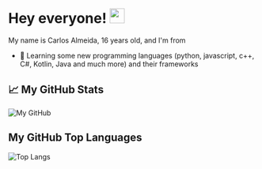 # Hey everyone! <img src="https://raw.githubusercontent.com/MartinHeinz/MartinHeinz/master/wave.gif" width="30px">
My name is Carlos Almeida, 16 years old, and I'm from <img src="https://image.flaticon.com/icons/svg/197/197463.svg" width="13"/><br>
- 📜 Learning some new programming languages (python, javascript, c++, C#, Kotlin, Java and much more) and their frameworks

## &#x1f4c8; My GitHub Stats

![My GitHub](https://github-readme-stats.vercel.app/api?username=carlosalmeida04&count_private=true&show_icons=true&theme=tokyonight&include_all_commits=true)

## My GitHub Top Languages

![Top Langs](https://github-readme-stats.vercel.app/api/top-langs/?username=carlosalmeida04&theme=tokyonight&count_private=true&show_icons=true)

